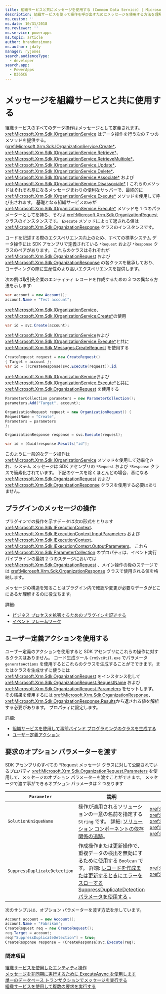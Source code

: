 ```yaml
---
title: 組織サービスと共にメッセージを使用する (Common Data Service) | Microsoft Docs
description: 組織サービスを使って操作を呼び出すためにメッセージを使用する方法を理解します。
ms.custom: ''
ms.date: 10/31/2018
ms.reviewer: ''
ms.service: powerapps
ms.topic: article
author: brandonsimons
ms.author: jdaly
manager: ryjones
search.audienceType:
  - developer
search.app:
  - PowerApps
  - D365CE
---
```

# <a name="use-messages-with-the-organization-service"></a>メッセージを組織サービスと共に使用する

組織サービスのすべてのデータ操作はメッセージとして定義されます。 <xref:Microsoft.Xrm.Sdk.IOrganizationService> はデータ操作を行う次の 7 つのメソッドを提供する。 (<xref:Microsoft.Xrm.Sdk.IOrganizationService.Create*>、 <xref:Microsoft.Xrm.Sdk.IOrganizationService.Retrieve*>、 <xref:Microsoft.Xrm.Sdk.IOrganizationService.RetrieveMultiple*>、 <xref:Microsoft.Xrm.Sdk.IOrganizationService.Update*>、 <xref:Microsoft.Xrm.Sdk.IOrganizationService.Delete*>、 <xref:Microsoft.Xrm.Sdk.IOrganizationService.Associate*> および <xref:Microsoft.Xrm.Sdk.IOrganizationService.Disassociate*> ) これらのメソッドはそれぞれ基になるメッセージまわりの便利なサッパーで、最終的に <xref:Microsoft.Xrm.Sdk.IOrganizationService.Execute*> メソッドを使用して呼び出されます。 基礎となる組織サービスのみが <xref:Microsoft.Xrm.Sdk.IOrganizationService.Execute*> メソッドを 1 つのパラメーターとしてを持ち、それは <xref:Microsoft.Xrm.Sdk.OrganizationRequest> クラスのインスタンスです。 `Execute` メソッドによって返される値は <xref:Microsoft.Xrm.Sdk.OrganizationResponse> クラスのインスタンスです。

コードを記述する際のエクスペリエンス向上のため、すべての標準システム データ操作には SDK アセンブリで定義されている `*Request` および `*Response` クラスのペアがあります。 これらのクラスはそれぞれが <xref:Microsoft.Xrm.Sdk.OrganizationRequest> および <xref:Microsoft.Xrm.Sdk.OrganizationResponse> の各クラスを継承しており、コーディングの際に生産性のより高いエクスペリエンスを提供します。

次の例は取引先企業のエンティティ レコードを作成するための 3 つの異なる方法を示します:

```csharp
var account = new Account();
account.Name = "Test account";
```

<xref:Microsoft.Xrm.Sdk.IOrganizationService>、<xref:Microsoft.Xrm.Sdk.IOrganizationService.Create*>の使用

```csharp
var id = svc.Create(account);
```

<xref:Microsoft.Xrm.Sdk.IOrganizationService>および<xref:Microsoft.Xrm.Sdk.IOrganizationService.Execute*>と共に <xref:Microsoft.Xrm.Sdk.Messages.CreateRequest> を使用する

```csharp
CreateRequest request = new CreateRequest()
{ Target = account };
var id = ((CreateResponse)svc.Execute(request)).id;
```

<xref:Microsoft.Xrm.Sdk.IOrganizationService>および<xref:Microsoft.Xrm.Sdk.IOrganizationService.Execute*>と共に <xref:Microsoft.Xrm.Sdk.OrganizationRequest> を使用する

```csharp
ParameterCollection parameters = new ParameterCollection();
parameters.Add("Target", account);

OrganizationRequest request = new OrganizationRequest() {
RequestName = "Create",
Parameters = parameters
};

OrganizationResponse response = svc.Execute(request);

var id = (Guid)response.Results["id"];
```

このように一般的なデータ操作は <xref:Microsoft.Xrm.Sdk.IOrganizationService> メソッドを使用して効率化され、システム メッセージは SDK アセンブリの `*Request` および `*Response` クラスで簡素化されています。 下記のケースを除くほとんどの場合、基になる <xref:Microsoft.Xrm.Sdk.OrganizationRequest> および <xref:Microsoft.Xrm.Sdk.OrganizationResponse> クラスを使用する必要はありません。

## <a name="working-with-messages-in-plug-ins"></a>プラグインのメッセージの操作

プラグインでの操作を示すデータは次の形式をとります <xref:Microsoft.Xrm.Sdk.IExecutionContext>、<xref:Microsoft.Xrm.Sdk.IExecutionContext.InputParameters> および <xref:Microsoft.Xrm.Sdk.IExecutionContext>、<xref:Microsoft.Xrm.Sdk.IExecutionContext.OutputParameters>。 これら <xref:Microsoft.Xrm.Sdk.ParameterCollection> のプロパティは、イベント実行パイプラインの最初 2 つのステージにおいては <xref:Microsoft.Xrm.Sdk.OrganizationRequest> 、メイン操作の後のステージでは <xref:Microsoft.Xrm.Sdk.OrganizationResponse> クラスで使用される値を格納します。

メッセージの構造を知ることはプラグイン内で確認や変更が必要なデータがどこにあるか理解するのに役立ちます。

詳細: 

- [ビジネス プロセスを拡張するためのプラグインを記述する](../plug-ins.md)
- [イベント フレームワーク](../event-framework.md)

## <a name="using-custom-actions"></a>ユーザー定義アクションを使用する

ユーザー定義のアクションを使用すると SDK アセンブリにこれらの操作に対するクラスはありません。 コード生成ツール `CrmSvcUtil.exe` でパラメータ `generateActions` を使用するとこれらのクラスを生成することがでできます。またはクラスを生成せずに使うには <xref:Microsoft.Xrm.Sdk.OrganizationRequest> をインスタンス化して <xref:Microsoft.Xrm.Sdk.OrganizationRequest.RequestName> および <xref:Microsoft.Xrm.Sdk.OrganizationRequest.Parameters> をセットします。 その結果を使用するには <xref:Microsoft.Xrm.Sdk.OrganizationResponse>、<xref:Microsoft.Xrm.Sdk.OrganizationResponse.Results>から返される値を解析する必要があります。 プロパティに設定します。

詳細: 

- [組織サービスを使用して事前バインド プログラミングのクラスを生成する](generate-early-bound-classes.md)
- [ユーザー定義アクション](../custom-actions.md)

## <a name="passing-optional-parameters-with-a-request"></a>要求のオプション パラメーターを渡す

SDK アセンブリのすべての *Request メッセージ クラスに対して公開されているプロパティ <xref:Microsoft.Xrm.Sdk.OrganizationRequest.Parameters> を使用して、メッセージのオプション パラメーターを渡すことができます。 メッセージで渡す事ができるオプション パラメータは 2 つあります

|`Parameter`|説明|[メッセージ]|  
|-----------------|-----------------|--------------|  
|`SolutionUniqueName`|操作が適用されるソリューションの一意の名前を指定する `String` です。 詳細: [ソリューション コンポーネントの依存関係の追跡](../dependency-tracking-solution-components.md)。|<xref:Microsoft.Crm.Sdk.Messages.AddPrivilegesRoleRequest> <br /> <xref:Microsoft.Xrm.Sdk.Messages.CreateRequest> <br /> <xref:Microsoft.Xrm.Sdk.Messages.DeleteRequest> <br /> <xref:Microsoft.Crm.Sdk.Messages.MakeAvailableToOrganizationTemplateRequest> <br /> <xref:Microsoft.Xrm.Sdk.Messages.UpdateRequest>|  
|`SuppressDuplicateDetection`|作成操作または更新操作で、重複データの検出を無効にするために使用する `Boolean` です。 詳細: [レコードを作成または更新するときにエラーをスローする SuppressDuplicateDetection パラメータを使用する](detect-duplicate-data.md#use-suppressduplicatedetection-parameter-to-throw-errors-when-you-create-or-update-record) 。|<xref:Microsoft.Xrm.Sdk.Messages.CreateRequest> <br /> <xref:Microsoft.Xrm.Sdk.Messages.UpdateRequest>|  
  
 次のサンプルは、オプション パラメーターを渡す方法を示しています。  
  
```csharp  
Account account = new Account();  
account.Name = "Fabrikam";  
CreateRequest req = new CreateRequest();  
req.Target = account;  
req["SuppressDuplicateDetection"] = true;  
CreateResponse response = (CreateResponse)svc.Execute(req);  
```  

### <a name="see-also"></a>関連項目

[組織サービスを使用したエンティティ操作](entity-operations.md)<br />
[メッセージを非同期に実行するために ExecuteAsync を使用します](use-executeAsync.md)<br />
[単一のデータベース トランザクションでメッセージを実行する](use-executetransaction.md)<br />
[組織サービスを使用して複数の要求を実行する](execute-multiple-requests.md)



